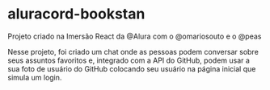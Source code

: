 # aluracord-bookstan
Projeto criado na Imersão React da @Alura com o @omariosouto e o @peas

Nesse projeto, foi criado um chat onde as pessoas podem conversar sobre seus assuntos favoritos e, integrado com a API do GitHub, podem usar a sua foto de usuário do GitHub colocando seu usuário na página inicial que simula um login.
